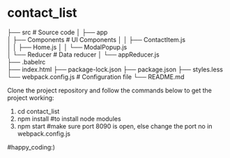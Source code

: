 # contact_list


├──  src                      # Source code
│    ├── app                 
│    ├── Components           # UI Components
│    │   ├── ContactItem.js             
│    │   ├── Home.js
│    │   └──   ModalPopup.js   
│    └── Reducer              # Data reducer
│        └── appReducer.js            
├── .babelrc                 
├──  index.html
├──  package-lock.json
├──  package.json
├──  styles.less
└──  webpack.config.js        # Configuration file
└──  README.md



Clone the project repository and follow the commands below to get the project working:
 
1. cd contact_list 
2. npm install #to install node modules
3. npm start #make sure port 8090 is open, else change the port no in webpack.config.js

#happy_coding:)
